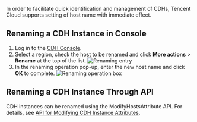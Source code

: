 In order to facilitate quick identification and management of CDHs, Tencent Cloud supports setting of host name with immediate effect.

## Renaming a CDH Instance in Console

1. Log in to the [CDH Console](https://console.cloud.tencent.com/cvm/cdh).
2. Select a region, check the host to be renamed and click **More actions** > **Rename** at the top of the list.
   ![Renaming entry](https://main.qcloudimg.com/raw/5ab8292b6d76922c7fb35ed6484f6430.png)
3. In the renaming operation pop-up, enter the new host name and click **OK** to complete.
   ![Renaming operation box](https://main.qcloudimg.com/raw/2f83d40760fefaff3212fd1b791e93bb.png)

## Renaming a CDH Instance Through API
CDH instances can be renamed using the ModifyHostsAttribute API. For details, see [API for Modifying CDH Instance Attributes](https://cloud.tencent.com/document/api/213/16475).
